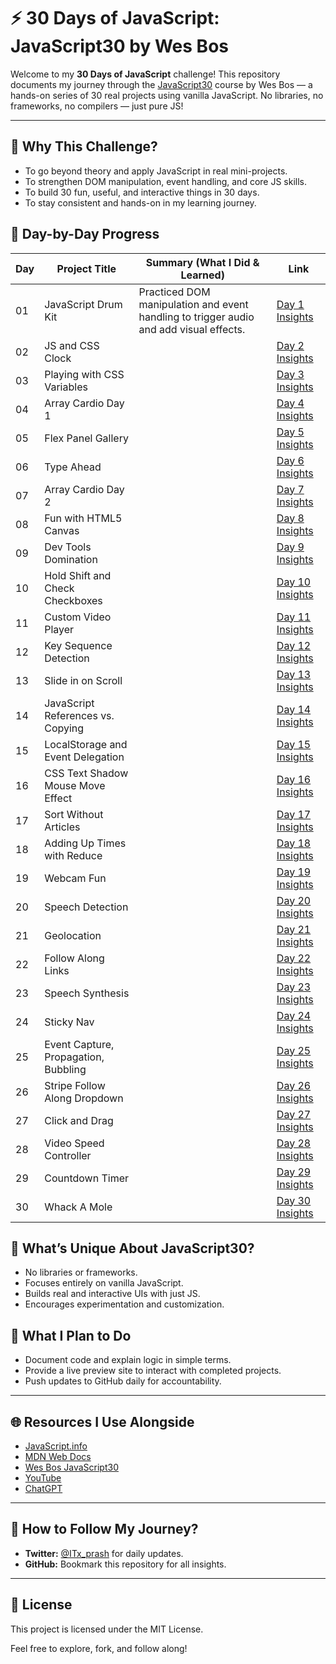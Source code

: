 # ⚡ **30 Days of JavaScript: JavaScript30 by Wes Bos**

Welcome to my **30 Days of JavaScript** challenge! This repository documents my journey through the [JavaScript30](https://javascript30.com/) course by Wes Bos — a hands-on series of 30 real projects using vanilla JavaScript. No libraries, no frameworks, no compilers — just pure JS!

---

## 🚀 **Why This Challenge?**

- To go beyond theory and apply JavaScript in real mini-projects.
- To strengthen DOM manipulation, event handling, and core JS skills.
- To build 30 fun, useful, and interactive things in 30 days.
- To stay consistent and hands-on in my learning journey.

## 📅 **Day-by-Day Progress**

| Day | Project Title                          | Summary (What I Did & Learned)                                                                                   | Link                          |
| --- | -------------------------------------- | ----------------------------------------------------------------------------------------------------------------- | ----------------------------- |
| 01  | JavaScript Drum Kit                    | Practiced DOM manipulation and event handling to trigger audio and add visual effects.                            | [Day 1 Insights](./Day-01/)   |
| 02  | JS and CSS Clock                       |                                                                                                                   | [Day 2 Insights](./Day-02/)   |
| 03  | Playing with CSS Variables             |                                                                                                                   | [Day 3 Insights](./Day-03/)   |
| 04  | Array Cardio Day 1                     |                                                                                                                   | [Day 4 Insights](./Day-04/)   |
| 05  | Flex Panel Gallery                     |                                                                                                                   | [Day 5 Insights](./Day-05/)   |
| 06  | Type Ahead                             |                                                                                                                   | [Day 6 Insights](./Day-06/)   |
| 07  | Array Cardio Day 2                     |                                                                                                                   | [Day 7 Insights](./Day-07/)   |
| 08  | Fun with HTML5 Canvas                  |                                                                                                                   | [Day 8 Insights](./Day-08/)   |
| 09  | Dev Tools Domination                   |                                                                                                                   | [Day 9 Insights](./Day-09/)   |
| 10  | Hold Shift and Check Checkboxes        |                                                                                                                   | [Day 10 Insights](./Day-10/)  |
| 11  | Custom Video Player                    |                                                                                                                   | [Day 11 Insights](./Day-11/)  |
| 12  | Key Sequence Detection                 |                                                                                                                   | [Day 12 Insights](./Day-12/)  |
| 13  | Slide in on Scroll                     |                                                                                                                   | [Day 13 Insights](./Day-13/)  |
| 14  | JavaScript References vs. Copying      |                                                                                                                   | [Day 14 Insights](./Day-14/)  |
| 15  | LocalStorage and Event Delegation      |                                                                                                                   | [Day 15 Insights](./Day-15/)  |
| 16  | CSS Text Shadow Mouse Move Effect      |                                                                                                                   | [Day 16 Insights](./Day-16/)  |
| 17  | Sort Without Articles                  |                                                                                                                   | [Day 17 Insights](./Day-17/)  |
| 18  | Adding Up Times with Reduce            |                                                                                                                   | [Day 18 Insights](./Day-18/)  |
| 19  | Webcam Fun                             |                                                                                                                   | [Day 19 Insights](./Day-19/)  |
| 20  | Speech Detection                       |                                                                                                                   | [Day 20 Insights](./Day-20/)  |
| 21  | Geolocation                           |                                                                                                                   | [Day 21 Insights](./Day-21/)  |
| 22  | Follow Along Links                     |                                                                                                                   | [Day 22 Insights](./Day-22/)  |
| 23  | Speech Synthesis                       |                                                                                                                   | [Day 23 Insights](./Day-23/)  |
| 24  | Sticky Nav                             |                                                                                                                   | [Day 24 Insights](./Day-24/)  |
| 25  | Event Capture, Propagation, Bubbling   |                                                                                                                   | [Day 25 Insights](./Day-25/)  |
| 26  | Stripe Follow Along Dropdown           |                                                                                                                   | [Day 26 Insights](./Day-26/)  |
| 27  | Click and Drag                         |                                                                                                                   | [Day 27 Insights](./Day-27/)  |
| 28  | Video Speed Controller                 |                                                                                                                   | [Day 28 Insights](./Day-28/)  |
| 29  | Countdown Timer                        |                                                                                                                   | [Day 29 Insights](./Day-29/)  |
| 30  | Whack A Mole                           |                                                                                                                   | [Day 30 Insights](./Day-30/)  |

## 🔧 **What’s Unique About JavaScript30?**

- No libraries or frameworks.
- Focuses entirely on vanilla JavaScript.
- Builds real and interactive UIs with just JS.
- Encourages experimentation and customization.

## 🧠 **What I Plan to Do**

- Document code and explain logic in simple terms.
- Provide a live preview site to interact with completed projects.
- Push updates to GitHub daily for accountability.

---


## 🌐 **Resources I Use Alongside**

- [JavaScript.info](https://javascript.info/)
- [MDN Web Docs](https://developer.mozilla.org/en-US/docs/Web/JavaScript)
- [Wes Bos JavaScript30](https://javascript30.com/)
- [YouTube](https://www.youtube.com/)
- [ChatGPT](https://chat.openai.com/)

---

## 🔗 **How to Follow My Journey?**

- **Twitter:** [@ITx_prash](https://twitter.com/ITx_prash) for daily updates.
- **GitHub:** Bookmark this repository for all insights.

---

## 📝 **License**

This project is licensed under the MIT License.

Feel free to explore, fork, and follow along!


